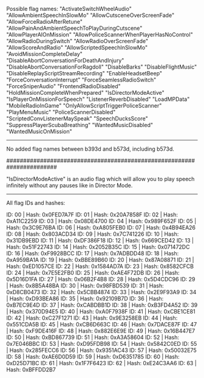 Possible flag names:
"ActivateSwitchWheelAudio"
"AllowAmbientSpeechInSlowMo"
"AllowCutsceneOverScreenFade"
"AllowForceRadioAfterRetune"
"AllowPainAndAmbientSpeechToPlayDuringCutscene"
"AllowPlayerAIOnMission"
"AllowPoliceScannerWhenPlayerHasNoControl"
"AllowRadioDuringSwitch"
"AllowRadioOverScreenFade"
"AllowScoreAndRadio"
"AllowScriptedSpeechInSlowMo"
"AvoidMissionCompleteDelay"
"DisableAbortConversationForDeathAndInjury"
"DisableAbortConversationForRagdoll"
"DisableBarks"
"DisableFlightMusic"
"DisableReplayScriptStreamRecording"
"EnableHeadsetBeep"
"ForceConversationInterrupt"
"ForceSeamlessRadioSwitch"
"ForceSniperAudio"
"FrontendRadioDisabled"
"HoldMissionCompleteWhenPrepared"
"IsDirectorModeActive"
"IsPlayerOnMissionForSpeech"
"ListenerReverbDisabled"
"LoadMPData"
"MobileRadioInGame"
"OnlyAllowScriptTriggerPoliceScanner"
"PlayMenuMusic"
"PoliceScannerDisabled"
"ScriptedConvListenerMaySpeak"
"SpeechDucksScore"
"SuppressPlayerScubaBreathing"
"WantedMusicDisabled"
"WantedMusicOnMission"

-------------------------------
No added flag names between b393d and b573d, including b573d.

#######################################################################

"IsDirectorModeActive" is an audio flag which will allow you to play speech infinitely without any pauses like in Director Mode.

-----------------------------------------------------------------------

All flag IDs and hashes:

ID: 00 | Hash: 0x0FED7A7F
ID: 01 | Hash: 0x20A7858F
ID: 02 | Hash: 0xA11C2259
ID: 03 | Hash: 0x08DE4700
ID: 04 | Hash: 0x989F652F
ID: 05 | Hash: 0x3C9E76BA
ID: 06 | Hash: 0xA805FEB0
ID: 07 | Hash: 0x4B94EA26
ID: 08 | Hash: 0x803ACD34
ID: 09 | Hash: 0x7C741226
ID: 10 | Hash: 0x31DB9EBD
ID: 11 | Hash: 0xDF386F18
ID: 12 | Hash: 0x669CED42
ID: 13 | Hash: 0x51F22743
ID: 14 | Hash: 0x2052B35C
ID: 15 | Hash: 0x071472DC
ID: 16 | Hash: 0xF9928BCC
ID: 17 | Hash: 0x7ADBDD48
ID: 18 | Hash: 0xA959BA1A
ID: 19 | Hash: 0xBBE89B60
ID: 20 | Hash: 0x87A08871
ID: 21 | Hash: 0xED1057CE
ID: 22 | Hash: 0x1584AD7A
ID: 23 | Hash: 0x8582CFCB
ID: 24 | Hash: 0x7E5E2FB0
ID: 25 | Hash: 0xAE4F72DB
ID: 26 | Hash: 0x5D16D1FA
ID: 27 | Hash: 0x06B2F4B8
ID: 28 | Hash: 0x5D4CDC96
ID: 29 | Hash: 0x8B5A48BA
ID: 30 | Hash: 0x98FBD539
ID: 31 | Hash: 0xD8CB0473
ID: 32 | Hash: 0x5CBB4874
ID: 33 | Hash: 0x2E9F93A9
ID: 34 | Hash: 0xD93BEA86
ID: 35 | Hash: 0x92109B7D
ID: 36 | Hash: 0xB7EC9E4D
ID: 37 | Hash: 0xCABDBB1D
ID: 38 | Hash: 0xB3FD4A52
ID: 39 | Hash: 0x370D94E5
ID: 40 | Hash: 0xA0F7938F
ID: 41 | Hash: 0xCBE1CE81
ID: 42 | Hash: 0xC27F1271
ID: 43 | Hash: 0x9E3258EB
ID: 44 | Hash: 0x551CDA5B
ID: 45 | Hash: 0xCB6D663C
ID: 46 | Hash: 0x7DACE87F
ID: 47 | Hash: 0xF9DE416F
ID: 48 | Hash: 0x882E6E9E
ID: 49 | Hash: 0x16B447E7
ID: 50 | Hash: 0xBD867739
ID: 51 | Hash: 0xA3A58604
ID: 52 | Hash: 0x7E046BBC
ID: 53 | Hash: 0xD95FDB98
ID: 54 | Hash: 0x5842C0ED
ID: 55 | Hash: 0x285FECC6
ID: 56 | Hash: 0x9351AC43
ID: 57 | Hash: 0x50032E75
ID: 58 | Hash: 0xAE6D0D59
ID: 59 | Hash: 0xD6351785
ID: 60 | Hash: 0xD25D71BC
ID: 61 | Hash: 0x1F7F6423
ID: 62 | Hash: 0xE24C3AA6
ID: 63 | Hash: 0xBFFDD2B7